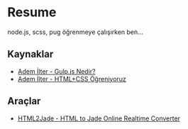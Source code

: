 # Resume
node.js, scss, pug öğrenmeye çalışırken ben...

## Kaynaklar
   - [Adem İlter - Gulp.js Nedir?](https://www.youtube.com/watch?v=STxO9XQJ_lg)
   - [Adem İlter - HTML+CSS Öğreniyoruz](https://www.youtube.com/watch?v=1AhFCvWS-XE&list=PLadt0EaV4m3Ae9mBaQNylUKUaFK38F4EB)

## Araçlar
   - [HTML2Jade - HTML to Jade Online Realtime Converter](https://www.html2jade.org/)